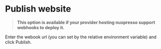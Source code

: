 # Publish website

> **This option is available if your provider hosting nuxpresso support webhooks to deploy it.**

Enter the webook url (you can set by the relative environment variable) and click Publish.